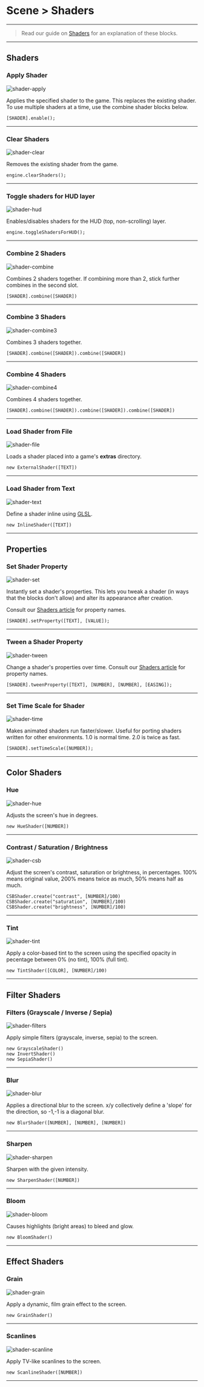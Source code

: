 # Scene > Shaders

***

> Read our guide on [Shaders](http://www.stencyl.com/help/view/shaders/) for an explanation of these blocks.

***

## Shaders

### <a name="shader-apply"></a> Apply Shader

![shader-apply](http://static.stencyl.com/pedia2/block-images/2%20-%20Scene/4%20-%20Shaders/shader-apply.png)

Applies the specified shader to the game. This replaces the existing shader. To use multiple shaders at a time, use the combine shader blocks below.

```
[SHADER].enable();
```

***

### <a name="shader-clear"></a> Clear Shaders

![shader-clear](http://static.stencyl.com/pedia2/block-images/2%20-%20Scene/4%20-%20Shaders/shader-clear.png)

Removes the existing shader from the game.

```
engine.clearShaders();
```

***

### <a name="shader-hud"></a> Toggle shaders for HUD layer

![shader-hud](http://static.stencyl.com/pedia2/block-images/2%20-%20Scene/4%20-%20Shaders/shader-hud.png)

Enables/disables shaders for the HUD (top, non-scrolling) layer.

```
engine.toggleShadersForHUD();
```

***

### <a name="shader-combine"></a> Combine 2 Shaders

![shader-combine](http://static.stencyl.com/pedia2/block-images/2%20-%20Scene/4%20-%20Shaders/shader-combine.png)

Combines 2 shaders together. If combining more than 2, stick further combines in the second slot.

```
[SHADER].combine([SHADER])
```

***

### <a name="shader-combine3"></a> Combine 3 Shaders

![shader-combine3](http://static.stencyl.com/pedia2/block-images/2%20-%20Scene/4%20-%20Shaders/shader-combine3.png)

Combines 3 shaders together.

```
[SHADER].combine([SHADER]).combine([SHADER])
```

***

### <a name="shader-combine4"></a> Combine 4 Shaders

![shader-combine4](http://static.stencyl.com/pedia2/block-images/2%20-%20Scene/4%20-%20Shaders/shader-combine4.png)

Combines 4 shaders together.

```
[SHADER].combine([SHADER]).combine([SHADER]).combine([SHADER])
```

***

### <a name="shader-file"></a> Load Shader from File

![shader-file](http://static.stencyl.com/pedia2/block-images/2%20-%20Scene/4%20-%20Shaders/shader-file.png)

Loads a shader placed into a game's **extras** directory.

```
new ExternalShader([TEXT])
```

***

### <a name="shader-text"></a> Load Shader from Text

![shader-text](http://static.stencyl.com/pedia2/block-images/2%20-%20Scene/4%20-%20Shaders/shader-text.png)

Define a shader inline using [GLSL](https://en.wikipedia.org/wiki/OpenGL_Shading_Language).

```
new InlineShader([TEXT])
```

***

## Properties

### <a name="shader-set"></a> Set Shader Property

![shader-set](http://static.stencyl.com/pedia2/block-images/2%20-%20Scene/4%20-%20Shaders/shader-set.png)

Instantly set a shader's properties. This lets you tweak a shader (in ways that the blocks don't allow) and alter its appearance after creation.

Consult our [Shaders article](http://www.stencyl.com/help/view/shaders/) for property names.

```
[SHADER].setProperty([TEXT], [VALUE]);
```

***

### <a name="shader-tween"></a> Tween a Shader Property

![shader-tween](http://static.stencyl.com/pedia2/block-images/2%20-%20Scene/4%20-%20Shaders/shader-tween.png)

Change a shader's properties over time. Consult our [Shaders article](http://www.stencyl.com/help/view/shaders/) for property names.

```
[SHADER].tweenProperty([TEXT], [NUMBER], [NUMBER], [EASING]);
```

***

### <a name="shader-time"></a> Set Time Scale for Shader

![shader-time](http://static.stencyl.com/pedia2/block-images/2%20-%20Scene/4%20-%20Shaders/shader-time.png)

Makes animated shaders run faster/slower. Useful for porting shaders written for other environments. 1.0 is normal time. 2.0 is twice as fast.

```
[SHADER].setTimeScale([NUMBER]);
```

***

## Color Shaders

### <a name="shader-hue"></a> Hue

![shader-hue](http://static.stencyl.com/pedia2/block-images/2%20-%20Scene/4%20-%20Shaders/shader-hue.png)

Adjusts the screen's hue in degrees.

```
new HueShader([NUMBER])
```

***

### <a name="shader-csb"></a> Contrast / Saturation / Brightness

![shader-csb](http://static.stencyl.com/pedia2/block-images/2%20-%20Scene/4%20-%20Shaders/shader-csb.png)

Adjust the screen's contrast, saturation or brightness, in percentages. 100% means original value, 200% means twice as much, 50% means half as much.

```
CSBShader.create("contrast", [NUMBER]/100)
CSBShader.create("saturation", [NUMBER]/100)
CSBShader.create("brightness", [NUMBER]/100)
```

***

### <a name="shader-tint"></a> Tint

![shader-tint](http://static.stencyl.com/pedia2/block-images/2%20-%20Scene/4%20-%20Shaders/shader-tint.png)

Apply a color-based tint to the screen using the specified opacity in pecentage between 0% (no tint), 100% (full tint).

```
new TintShader([COLOR], [NUMBER]/100)
```

***

## Filter Shaders

### <a name="shader-filters"></a> Filters (Grayscale / Inverse / Sepia)

![shader-filters](http://static.stencyl.com/pedia2/block-images/2%20-%20Scene/4%20-%20Shaders/shader-filters.png)

Apply simple filters (grayscale, inverse, sepia) to the screen.

```
new GrayscaleShader()
new InvertShader()
new SepiaShader()
```

***

### <a name="shader-blur"></a> Blur

![shader-blur](http://static.stencyl.com/pedia2/block-images/2%20-%20Scene/4%20-%20Shaders/shader-blur.png)

Applies a directional blur to the screen. x/y collectively define a 'slope' for the direction, so -1,-1 is a diagonal blur.

```
new BlurShader([NUMBER], [NUMBER], [NUMBER])
```

***

### <a name="shader-sharpen"></a> Sharpen

![shader-sharpen](http://static.stencyl.com/pedia2/block-images/2%20-%20Scene/4%20-%20Shaders/shader-sharpen.png)

Sharpen with the given intensity.

```
new SharpenShader([NUMBER])
```

***

### <a name="shader-bloom"></a> Bloom

![shader-bloom](http://static.stencyl.com/pedia2/block-images/2%20-%20Scene/4%20-%20Shaders/shader-bloom.png)

Causes highlights (bright areas) to bleed and glow.

```
new BloomShader()
```

***

## Effect Shaders

### <a name="shader-grain"></a> Grain

![shader-grain](http://static.stencyl.com/pedia2/block-images/2%20-%20Scene/4%20-%20Shaders/shader-grain.png)

Apply a dynamic, film grain effect to the screen.

```
new GrainShader()
```

***

### <a name="shader-scanline"></a> Scanlines

![shader-scanline](http://static.stencyl.com/pedia2/block-images/2%20-%20Scene/4%20-%20Shaders/shader-scanline.png)

Apply TV-like scanlines to the screen.

```
new ScanlineShader([NUMBER])
```

***

